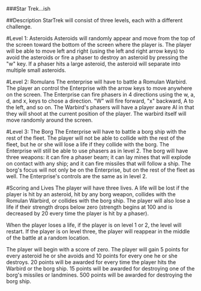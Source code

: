 ###Star Trek...ish

##Description
StarTrek will consist of three levels, each with a different challenge. 

#Level 1: Asteroids
Asteroids will randomly appear and move from the top of the screen toward the bottom of the screen where the player is. The player will be able to move left and right (using the left and right arrow keys) to avoid the asteroids or fire a phaser to destroy an asteroid by pressing the "w" key. If a phaser hits a large asteroid, the asteroid will separate into multiple small asteroids.

#Level 2: Romulans
The enterprise will have to battle a Romulan Warbird. The player an control the Enterprise with the arrow keys to move anywhere on the screen. The Enterprise can fire phasers in 4 directions using the w, a, d, and x, keys to chose a direction. "W" will fire forward, "x" backward, A to the left, and so on. The Warbird's phasers will have a player aware AI in that they will shoot at the current position of the player. The warbird itself will move randomly around the screen.

#Level 3: The Borg
The Enterprise will have to battle a borg ship with the rest of the fleet. The player will not be able to collide with the rest of the fleet, but he or she will lose a life if they collide with the borg. The Enterprise will still be able to use phasers as in level 2. The borg will have three weapons: it can fire a phaser beam; it can lay mines that will explode on contact with any ship; and it can fire missiles that will follow a ship. The borg's focus will not only be on the Enterprise, but on the rest of the fleet as well. The Enterprise's controls are the same as in level 2.

#Scoring and Lives
The player will have three lives. A life will be lost if the player is hit by an asteroid, hit by any borg weapon, collides with the Romulan Warbird, or collides with the borg ship. The player will also lose a life if their strength drops below zero (strength begins at 100 and is decreased by 20 every time the player is hit by a phaser).

When the player loses a life, if the player is on level 1 or 2, the level will restart. If the player is on level three, the player will reappear in the middle of the battle at a random location.

The player will begin with a score of zero. The player will gain 5 points for every asteroid he or she avoids and 10 points for every one he or she destroys. 20 points will be awarded for every time the player hits the Warbird or the borg ship. 15 points will be awarded for destroying one of the borg's missiles or landmines. 500 points will be awarded for destroying the borg ship.